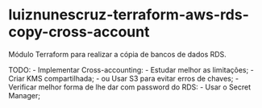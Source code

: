 # luiznunescruz-terraform-aws-rds-copy-cross-account
Módulo Terraform para realizar a cópia de bancos de dados RDS.

TODO:
    - Implementar Cross-accounting:
        - Estudar melhor as limitações;
            - Criar KMS compartilhada;
            - ou Usar S3 para evitar erros de chaves;
    - Verificar melhor forma de lhe dar com password do RDS:
        - Usar o Secret Manager;